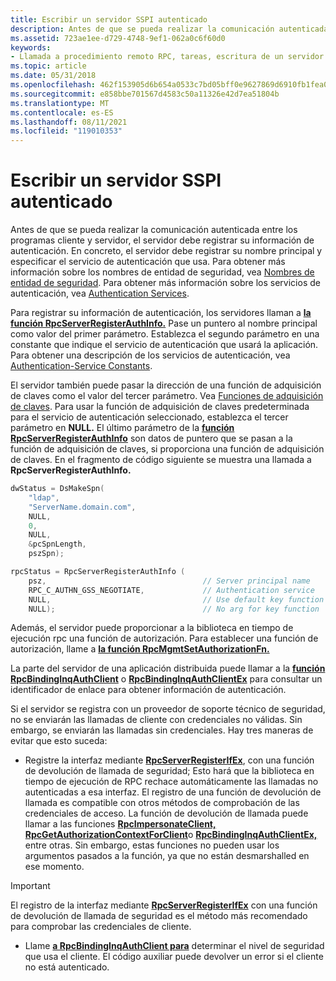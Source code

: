 ```yaml
---
title: Escribir un servidor SSPI autenticado
description: Antes de que se pueda realizar la comunicación autenticada entre los programas cliente y servidor, el servidor debe registrar su información de autenticación.
ms.assetid: 723ae1ee-d729-4748-9ef1-062a0c6f60d0
keywords:
- Llamada a procedimiento remoto RPC, tareas, escritura de un servidor SSPI autenticado
ms.topic: article
ms.date: 05/31/2018
ms.openlocfilehash: 462f153905d6b654a0533c7bd05bff0e9627869d6910fb1fea05fe9340b788a0
ms.sourcegitcommit: e858bbe701567d4583c50a11326e42d7ea51804b
ms.translationtype: MT
ms.contentlocale: es-ES
ms.lasthandoff: 08/11/2021
ms.locfileid: "119010353"
---
```

# <a name="writing-an-authenticated-sspi-server"></a>Escribir un servidor SSPI autenticado

Antes de que se pueda realizar la comunicación autenticada entre los programas cliente y servidor, el servidor debe registrar su información de autenticación. En concreto, el servidor debe registrar su nombre principal y especificar el servicio de autenticación que usa. Para obtener más información sobre los nombres de entidad de seguridad, vea [Nombres de entidad de seguridad](principal-names.md). Para obtener más información sobre los servicios de autenticación, vea [Authentication Services](authentication-services.md).

Para registrar su información de autenticación, los servidores llaman a [**la función RpcServerRegisterAuthInfo.**](/windows/desktop/api/Rpcdce/nf-rpcdce-rpcserverregisterauthinfo) Pase un puntero al nombre principal como valor del primer parámetro. Establezca el segundo parámetro en una constante que indique el servicio de autenticación que usará la aplicación. Para obtener una descripción de los servicios de autenticación, vea [Authentication-Service Constants](authentication-service-constants.md).

El servidor también puede pasar la dirección de una función de adquisición de claves como el valor del tercer parámetro. Vea [Funciones de adquisición de claves](key-acquisition-functions.md). Para usar la función de adquisición de claves predeterminada para el servicio de autenticación seleccionado, establezca el tercer parámetro en **NULL.** El último parámetro de la [**función RpcServerRegisterAuthInfo**](/windows/desktop/api/Rpcdce/nf-rpcdce-rpcserverregisterauthinfo) son datos de puntero que se pasan a la función de adquisición de claves, si proporciona una función de adquisición de claves. En el fragmento de código siguiente se muestra una llamada a **RpcServerRegisterAuthInfo.**


```C++
dwStatus = DsMakeSpn(
    "ldap",
    "ServerName.domain.com",
    NULL,
    0,
    NULL,
    &pcSpnLength,
    pszSpn);

rpcStatus = RpcServerRegisterAuthInfo (
    psz,                                   // Server principal name
    RPC_C_AUTHN_GSS_NEGOTIATE,             // Authentication service
    NULL,                                  // Use default key function
    NULL);                                 // No arg for key function
```



Además, el servidor puede proporcionar a la biblioteca en tiempo de ejecución rpc una función de autorización. Para establecer una función de autorización, llame a [**la función RpcMgmtSetAuthorizationFn.**](/windows/desktop/api/Rpcdce/nf-rpcdce-rpcmgmtsetauthorizationfn)

La parte del servidor de una aplicación distribuida puede llamar a la [**función RpcBindingInqAuthClient**](/windows/desktop/api/Rpcdce/nf-rpcdce-rpcbindinginqauthclient) o [**RpcBindingInqAuthClientEx**](/windows/desktop/api/Rpcdce/nf-rpcdce-rpcbindinginqauthclientex) para consultar un identificador de enlace para obtener información de autenticación.

Si el servidor se registra con un proveedor de soporte técnico de seguridad, no se enviarán las llamadas de cliente con credenciales no válidas. Sin embargo, se enviarán las llamadas sin credenciales. Hay tres maneras de evitar que esto suceda:

-   Registre la interfaz mediante [**RpcServerRegisterIfEx**](/windows/desktop/api/Rpcdce/nf-rpcdce-rpcserverregisterifex), con una función de devolución de llamada de seguridad; Esto hará que la biblioteca en tiempo de ejecución de RPC rechace automáticamente las llamadas no autenticadas a esa interfaz. El registro de una función de devolución de llamada es compatible con otros métodos de comprobación de las credenciales de acceso. La función de devolución de llamada puede llamar a las funciones [**RpcImpersonateClient,**](/windows/desktop/api/Rpcdce/nf-rpcdce-rpcimpersonateclient) [**RpcGetAuthorizationContextForClient**](/windows/desktop/api/Rpcasync/nf-rpcasync-rpcgetauthorizationcontextforclient)o [**RpcBindingInqAuthClientEx,**](/windows/desktop/api/Rpcdce/nf-rpcdce-rpcbindinginqauthclient) entre otras. Sin embargo, estas funciones no pueden usar los argumentos pasados a la función, ya que no están desmarshalled en ese momento.

> [!IMPORTANT]
> El registro de la interfaz mediante [**RpcServerRegisterIfEx**](/windows/desktop/api/Rpcdce/nf-rpcdce-rpcserverregisterifex) con una función de devolución de llamada de seguridad es el método más recomendado para comprobar las credenciales de cliente.

 

-   Llame [**a RpcBindingInqAuthClient para**](/windows/desktop/api/Rpcdce/nf-rpcdce-rpcbindinginqauthclient) determinar el nivel de seguridad que usa el cliente. El código auxiliar puede devolver un error si el cliente no está autenticado.

 

 




